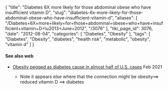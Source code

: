 {
    "title": "Diabetes 6X more likely for those abdominal obese who have insufficient vitamin D",
    "slug": "diabetes-6x-more-likely-for-those-abdominal-obese-who-have-insufficient-vitamin-d",
    "aliases": [
        "/Diabetes+6X+more+likely+for+those+abdominal+obese+who+have+insufficient+vitamin+D+\u2013+June+2012",
        "/3076"
    ],
    "tiki_page_id": 3076,
    "date": "2012-08-04",
    "categories": [
        "Diabetes",
        "Obesity"
    ],
    "tags": [
        "Diabetes",
        "Obesity",
        "diabetes",
        "health risk",
        "metabolic",
        "obesity",
        "vitamin d"
    ]
}


#### See also web

* [Obesity pegged as diabetes cause in almost half of U.S. cases](https://www.mdedge.com/endocrinology/article/236356/obesity/obesity-pegged-diabetes-cause-almost-half-us-cases?ecd=wnl_evn_210224_mdedge_8pm&uac=138704MX&utm_source=News_MDedge_eNL_022421_F&utm_medium=email&utm_content=Loss+of+smell+lingers+post+COVID-19&sso=true) Feb 2021

   * Note it appears else where that the connection might be obesity==> reduced vitamin D ==> diabetes